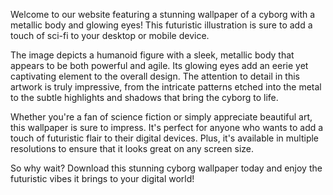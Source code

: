 <!--
Write me content for website with wallpaper "An illustration of a cyborg with a metallic body and glowing eyes"
-->

<!--font:Poppins-->

Welcome to our website featuring a stunning wallpaper of a cyborg with a metallic body and glowing eyes! This futuristic illustration is sure to add a touch of sci-fi to your desktop or mobile device.

The image depicts a humanoid figure with a sleek, metallic body that appears to be both powerful and agile. Its glowing eyes add an eerie yet captivating element to the overall design. The attention to detail in this artwork is truly impressive, from the intricate patterns etched into the metal to the subtle highlights and shadows that bring the cyborg to life.

Whether you're a fan of science fiction or simply appreciate beautiful art, this wallpaper is sure to impress. It's perfect for anyone who wants to add a touch of futuristic flair to their digital devices. Plus, it's available in multiple resolutions to ensure that it looks great on any screen size.

So why wait? Download this stunning cyborg wallpaper today and enjoy the futuristic vibes it brings to your digital world!
